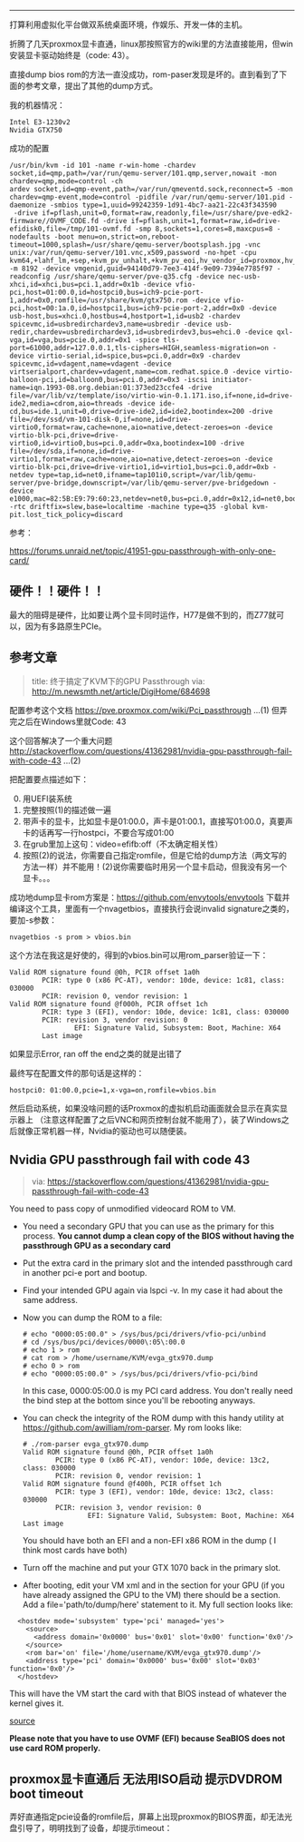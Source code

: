 

---

打算利用虚拟化平台做双系统桌面环境，作娱乐、开发一体的主机。

折腾了几天proxmox显卡直通，linux那按照官方的wiki里的方法直接能用，但win安装显卡驱动始终是（code: 43）。

直接dump bios rom的方法一直没成功，rom-paser发现是坏的。直到看到了下面的参考文章，提出了其他的dump方式。

我的机器情况：

```
Intel E3-1230v2
Nvidia GTX750
```

成功的配置
```
/usr/bin/kvm -id 101 -name r-win-home -chardev socket,id=qmp,path=/var/run/qemu-server/101.qmp,server,nowait -mon chardev=qmp,mode=control -ch
ardev socket,id=qmp-event,path=/var/run/qmeventd.sock,reconnect=5 -mon chardev=qmp-event,mode=control -pidfile /var/run/qemu-server/101.pid -daemonize -smbios type=1,uuid=99242359-1d91-4bc7-aa21-22c43f343590
 -drive if=pflash,unit=0,format=raw,readonly,file=/usr/share/pve-edk2-firmware//OVMF_CODE.fd -drive if=pflash,unit=1,format=raw,id=drive-efidisk0,file=/tmp/101-ovmf.fd -smp 8,sockets=1,cores=8,maxcpus=8 -nodefaults -boot menu=on,strict=on,reboot-timeout=1000,splash=/usr/share/qemu-server/bootsplash.jpg -vnc unix:/var/run/qemu-server/101.vnc,x509,password -no-hpet -cpu kvm64,+lahf_lm,+sep,+kvm_pv_unhalt,+kvm_pv_eoi,hv_vendor_id=proxmox,hv_spinlocks=0x1fff,hv_vapic,hv_time,hv_reset,hv_vpindex,hv_runtime,hv_relaxed,hv_synic,hv_stimer,enforce,kvm=off -m 8192 -device vmgenid,guid=94140d79-7ee3-414f-9e09-7394e7785f97 -readconfig /usr/share/qemu-server/pve-q35.cfg -device nec-usb-xhci,id=xhci,bus=pci.1,addr=0x1b -device vfio-pci,host=01:00.0,id=hostpci0,bus=ich9-pcie-port-1,addr=0x0,romfile=/usr/share/kvm/gtx750.rom -device vfio-pci,host=00:1a.0,id=hostpci1,bus=ich9-pcie-port-2,addr=0x0 -device usb-host,bus=xhci.0,hostbus=4,hostport=1,id=usb2 -chardev spicevmc,id=usbredirchardev3,name=usbredir -device usb-redir,chardev=usbredirchardev3,id=usbredirdev3,bus=ehci.0 -device qxl-vga,id=vga,bus=pcie.0,addr=0x1 -spice tls-port=61000,addr=127.0.0.1,tls-ciphers=HIGH,seamless-migration=on -device virtio-serial,id=spice,bus=pci.0,addr=0x9 -chardev spicevmc,id=vdagent,name=vdagent -device virtserialport,chardev=vdagent,name=com.redhat.spice.0 -device virtio-balloon-pci,id=balloon0,bus=pci.0,addr=0x3 -iscsi initiator-name=iqn.1993-08.org.debian:01:373ed23ccfe4 -drive file=/var/lib/vz/template/iso/virtio-win-0.1.171.iso,if=none,id=drive-ide2,media=cdrom,aio=threads -device ide-cd,bus=ide.1,unit=0,drive=drive-ide2,id=ide2,bootindex=200 -drive file=/dev/ssd/vm-101-disk-0,if=none,id=drive-virtio0,format=raw,cache=none,aio=native,detect-zeroes=on -device virtio-blk-pci,drive=drive-virtio0,id=virtio0,bus=pci.0,addr=0xa,bootindex=100 -drive file=/dev/sda,if=none,id=drive-virtio1,format=raw,cache=none,aio=native,detect-zeroes=on -device virtio-blk-pci,drive=drive-virtio1,id=virtio1,bus=pci.0,addr=0xb -netdev type=tap,id=net0,ifname=tap101i0,script=/var/lib/qemu-server/pve-bridge,downscript=/var/lib/qemu-server/pve-bridgedown -device e1000,mac=82:5B:E9:79:60:23,netdev=net0,bus=pci.0,addr=0x12,id=net0,bootindex=300 -rtc driftfix=slew,base=localtime -machine type=q35 -global kvm-pit.lost_tick_policy=discard
```

参考：

https://forums.unraid.net/topic/41951-gpu-passthrough-with-only-one-card/

## 硬件！！硬件！！

最大的阻碍是硬件，比如要让两个显卡同时运作，H77是做不到的，而Z77就可以，因为有多路原生PCIe。



## 参考文章

> title: 终于搞定了KVM下的GPU Passthrough
> via: <http://m.newsmth.net/article/DigiHome/684698>

配置参考这个文档
https://pve.proxmox.com/wiki/Pci_passthrough    ...(1)
但弄完之后在Windows里就Code: 43

这个回答解决了一个重大问题
http://stackoverflow.com/questions/41362981/nvidia-gpu-passthrough-fail-with-code-43                                            ...(2)

把配置要点描述如下：

0. 用UEFI装系统
1. 完整按照(1)的描述做一遍
2. 带声卡的显卡，比如显卡是01:00.0，声卡是01:00.1，直接写01:00.0，真要声卡的话再写一行hostpci，不要合写成01:00
3. 在grub里加上这句：video=efifb:off（不太确定相关性）
4. 按照(2)的说法，你需要自己指定romfile，但是它给的dump方法（两文写的方法一样）并不能用！(2)说你需要临时用另一个显卡启动，但我没有另一个显卡。。。

成功地dump显卡rom方案是：https://github.com/envytools/envytools
下载并编译这个工具，里面有一个nvagetbios，直接执行会说invalid signature之类的，要加-s参数：

```
nvagetbios -s prom > vbios.bin
```
这个方法在我这是好使的，得到的vbios.bin可以用rom_parser验证一下：

```
Valid ROM signature found @0h, PCIR offset 1a0h
        PCIR: type 0 (x86 PC-AT), vendor: 10de, device: 1c81, class: 030000
        PCIR: revision 0, vendor revision: 1
Valid ROM signature found @f000h, PCIR offset 1ch
        PCIR: type 3 (EFI), vendor: 10de, device: 1c81, class: 030000
        PCIR: revision 3, vendor revision: 0
                EFI: Signature Valid, Subsystem: Boot, Machine: X64
        Last image
```

如果显示Error, ran off the end之类的就是出错了

最终写在配置文件的那句话是这样的：

```
hostpci0: 01:00.0,pcie=1,x-vga=on,romfile=vbios.bin
```

然后启动系统，如果没啥问题的话Proxmox的虚拟机启动画面就会显示在真实显示器上
（注意这样配置了之后VNC和网页控制台就不能用了），装了Windows之后就像正常机器一样，Nvidia的驱动也可以随便装。



## Nvidia GPU passthrough fail with code 43

> via: <https://stackoverflow.com/questions/41362981/nvidia-gpu-passthrough-fail-with-code-43>

You need to pass copy of unmodified videocard ROM to VM.

- You need a secondary GPU that you can use as the primary for this
  process. **You cannot dump a clean copy of the BIOS without having the passthrough GPU as a secondary card**

- Put the extra card in the primary slot and the intended passthrough card in another pci-e port and bootup.

- Find your intended GPU again via lspci -v. In my case it had about the same address.

- Now you can dump the ROM to a file:

  ```
  # echo "0000:05:00.0" > /sys/bus/pci/drivers/vfio-pci/unbind
  # cd /sys/bus/pci/devices/0000\:05\:00.0
  # echo 1 > rom 
  # cat rom > /home/username/KVM/evga_gtx970.dump
  # echo 0 > rom
  # echo "0000:05:00.0" > /sys/bus/pci/drivers/vfio-pci/bind
  ```

  In this case, 0000:05:00.0 is my PCI card address. You don't really need the bind step at the bottom since you'll be rebooting anyways.

- You can check the integrity of the ROM dump with this handy utility at <https://github.com/awilliam/rom-parser>. My rom looks like:

  ```
  # ./rom-parser evga_gtx970.dump
  Valid ROM signature found @0h, PCIR offset 1a0h
          PCIR: type 0 (x86 PC-AT), vendor: 10de, device: 13c2, class: 030000
          PCIR: revision 0, vendor revision: 1
  Valid ROM signature found @f400h, PCIR offset 1ch
          PCIR: type 3 (EFI), vendor: 10de, device: 13c2, class: 030000
          PCIR: revision 3, vendor revision: 0
                  EFI: Signature Valid, Subsystem: Boot, Machine: X64
  Last image
  ```

  You should have both an EFI and a non-EFI x86 ROM in the dump ( I think most cards have both)

- Turn off the machine and put your GTX 1070 back in the primary slot.

- After booting, edit your VM xml and in the section for your GPU (if you have already assigned the GPU to the VM) there should be a section. Add a file='path/to/dump/here' statement to it. My full section looks like:

```
  <hostdev mode='subsystem' type='pci' managed='yes'>
    <source>
      <address domain='0x0000' bus='0x01' slot='0x00' function='0x0'/>
    </source>
    <rom bar='on' file='/home/username/KVM/evga_gtx970.dump'/>
    <address type='pci' domain='0x0000' bus='0x00' slot='0x03' function='0x0'/>
  </hostdev>
```

  This will have the VM start the card with that BIOS instead of whatever the kernel gives it.

[source](https://www.reddit.com/r/VFIO/comments/5sh41p/any_other_reasons_for_nvidia_driver_code_43/)

**Please note that you have to use OVMF (EFI) because SeaBIOS does not use card ROM properly.**

## proxmox显卡直通后 无法用ISO启动 提示DVDROM boot timeout

弄好直通指定pcie设备的romfile后，屏幕上出现proxmox的BIOS界面，却无法光盘引导了，明明找到了设备，却提示timeout：

